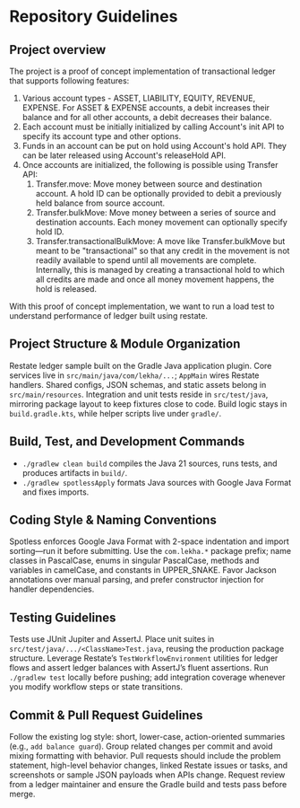 # Repository Guidelines

## Project overview
The project is a proof of concept implementation of transactional ledger that supports following features:
1. Various account types - ASSET, LIABILITY, EQUITY, REVENUE, EXPENSE. For ASSET & EXPENSE accounts, a debit increases their balance and for all other accounts, a debit decreases their balance.
2. Each account must be initially initialized by calling Account's init API to specify its account type and other options.
3. Funds in an account can be put on hold using Account's hold API. They can be later released using Account's releaseHold API.  
4. Once accounts are initialized, the following is possible using Transfer API:
   1. Transfer.move: Move money between source and destination account. A hold ID can be optionally provided to debit a previously held balance from source account.
   2. Transfer.bulkMove: Move money between a series of source and destination accounts. Each money movement can optionally specify hold ID.
   3. Transfer.transactionalBulkMove: A move like Transfer.bulkMove but meant to be "transactional" so that any credit in the movement is not readily available to spend until all movements are complete. Internally, this is managed by creating a transactional hold to which all credits are made and once all money movement happens, the hold is released.

With this proof of concept implementation, we want to run a load test to understand performance of ledger built using restate. 

## Project Structure & Module Organization
Restate ledger sample built on the Gradle Java application plugin. Core services live in `src/main/java/com/lekha/...`; `AppMain` wires Restate handlers. Shared configs, JSON schemas, and static assets belong in `src/main/resources`. Integration and unit tests reside in `src/test/java`, mirroring package layout to keep fixtures close to code. Build logic stays in `build.gradle.kts`, while helper scripts live under `gradle/`.

## Build, Test, and Development Commands
- `./gradlew clean build` compiles the Java 21 sources, runs tests, and produces artifacts in `build/`.
- `./gradlew spotlessApply` formats Java sources with Google Java Format and fixes imports.

## Coding Style & Naming Conventions
Spotless enforces Google Java Format with 2-space indentation and import sorting—run it before submitting. Use the `com.lekha.*` package prefix; name classes in PascalCase, enums in singular PascalCase, methods and variables in camelCase, and constants in UPPER_SNAKE. Favor Jackson annotations over manual parsing, and prefer constructor injection for handler dependencies.

## Testing Guidelines
Tests use JUnit Jupiter and AssertJ. Place unit suites in `src/test/java/.../<ClassName>Test.java`, reusing the production package structure. Leverage Restate’s `TestWorkflowEnvironment` utilities for ledger flows and assert ledger balances with AssertJ’s fluent assertions. Run `./gradlew test` locally before pushing; add integration coverage whenever you modify workflow steps or state transitions.

## Commit & Pull Request Guidelines
Follow the existing log style: short, lower-case, action-oriented summaries (e.g., `add balance guard`). Group related changes per commit and avoid mixing formatting with behavior. Pull requests should include the problem statement, high-level behavior changes, linked Restate issues or tasks, and screenshots or sample JSON payloads when APIs change. Request review from a ledger maintainer and ensure the Gradle build and tests pass before merge.

